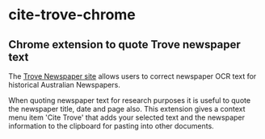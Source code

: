 # cite-trove-chrome #

## Chrome extension to quote Trove newspaper text ##

The [Trove Newspaper site](http://trove.nla.gov.au/newspaper?q=) allows users to correct
newspaper OCR text for historical Australian Newspapers.

When quoting newspaper text for research purposes it is useful to quote the newspaper
title, date and page also. This extension gives a context menu item 'Cite Trove' that adds
your selected text and the newspaper information to the clipboard for pasting into
other documents.
